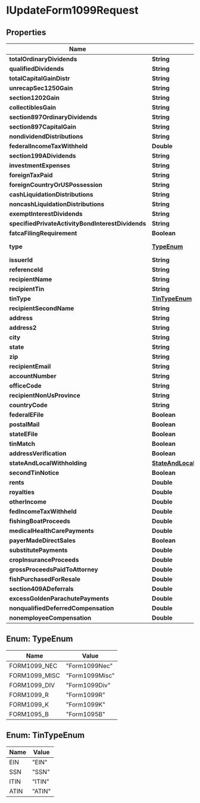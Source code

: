 

# IUpdateForm1099Request


## Properties

| Name | Type | Description | Notes |
|------------ | ------------- | ------------- | -------------|
|**totalOrdinaryDividends** | **String** |  |  [optional] |
|**qualifiedDividends** | **String** |  |  [optional] |
|**totalCapitalGainDistr** | **String** |  |  [optional] |
|**unrecapSec1250Gain** | **String** |  |  [optional] |
|**section1202Gain** | **String** |  |  [optional] |
|**collectiblesGain** | **String** |  |  [optional] |
|**section897OrdinaryDividends** | **String** |  |  [optional] |
|**section897CapitalGain** | **String** |  |  [optional] |
|**nondividendDistributions** | **String** |  |  [optional] |
|**federalIncomeTaxWithheld** | **Double** |  |  [optional] |
|**section199ADividends** | **String** |  |  [optional] |
|**investmentExpenses** | **String** |  |  [optional] |
|**foreignTaxPaid** | **String** |  |  [optional] |
|**foreignCountryOrUSPossession** | **String** |  |  [optional] |
|**cashLiquidationDistributions** | **String** |  |  [optional] |
|**noncashLiquidationDistributions** | **String** |  |  [optional] |
|**exemptInterestDividends** | **String** |  |  [optional] |
|**specifiedPrivateActivityBondInterestDividends** | **String** |  |  [optional] |
|**fatcaFilingRequirement** | **Boolean** |  |  [optional] |
|**type** | [**TypeEnum**](#TypeEnum) |  |  [optional] [readonly] |
|**issuerId** | **String** |  |  [optional] |
|**referenceId** | **String** |  |  [optional] |
|**recipientName** | **String** |  |  [optional] |
|**recipientTin** | **String** |  |  [optional] |
|**tinType** | [**TinTypeEnum**](#TinTypeEnum) |  |  [optional] |
|**recipientSecondName** | **String** |  |  [optional] |
|**address** | **String** |  |  [optional] |
|**address2** | **String** |  |  [optional] |
|**city** | **String** |  |  [optional] |
|**state** | **String** |  |  [optional] |
|**zip** | **String** |  |  [optional] |
|**recipientEmail** | **String** |  |  [optional] |
|**accountNumber** | **String** |  |  [optional] |
|**officeCode** | **String** |  |  [optional] |
|**recipientNonUsProvince** | **String** |  |  [optional] |
|**countryCode** | **String** |  |  [optional] |
|**federalEFile** | **Boolean** |  |  [optional] |
|**postalMail** | **Boolean** |  |  [optional] |
|**stateEFile** | **Boolean** |  |  [optional] |
|**tinMatch** | **Boolean** |  |  [optional] |
|**addressVerification** | **Boolean** |  |  [optional] |
|**stateAndLocalWithholding** | [**StateAndLocalWithholdingRequest**](StateAndLocalWithholdingRequest.md) |  |  [optional] |
|**secondTinNotice** | **Boolean** |  |  [optional] |
|**rents** | **Double** |  |  [optional] |
|**royalties** | **Double** |  |  [optional] |
|**otherIncome** | **Double** |  |  [optional] |
|**fedIncomeTaxWithheld** | **Double** |  |  [optional] |
|**fishingBoatProceeds** | **Double** |  |  [optional] |
|**medicalHealthCarePayments** | **Double** |  |  [optional] |
|**payerMadeDirectSales** | **Boolean** |  |  [optional] |
|**substitutePayments** | **Double** |  |  [optional] |
|**cropInsuranceProceeds** | **Double** |  |  [optional] |
|**grossProceedsPaidToAttorney** | **Double** |  |  [optional] |
|**fishPurchasedForResale** | **Double** |  |  [optional] |
|**section409ADeferrals** | **Double** |  |  [optional] |
|**excessGoldenParachutePayments** | **Double** |  |  [optional] |
|**nonqualifiedDeferredCompensation** | **Double** |  |  [optional] |
|**nonemployeeCompensation** | **Double** |  |  [optional] |



## Enum: TypeEnum

| Name | Value |
|---- | -----|
| FORM1099_NEC | &quot;Form1099Nec&quot; |
| FORM1099_MISC | &quot;Form1099Misc&quot; |
| FORM1099_DIV | &quot;Form1099Div&quot; |
| FORM1099_R | &quot;Form1099R&quot; |
| FORM1099_K | &quot;Form1099K&quot; |
| FORM1095_B | &quot;Form1095B&quot; |



## Enum: TinTypeEnum

| Name | Value |
|---- | -----|
| EIN | &quot;EIN&quot; |
| SSN | &quot;SSN&quot; |
| ITIN | &quot;ITIN&quot; |
| ATIN | &quot;ATIN&quot; |



